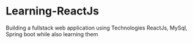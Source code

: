 # Learning-ReactJs
Building a fullstack web application using Technologies ReactJs, MySql, Spring boot while also learning them
